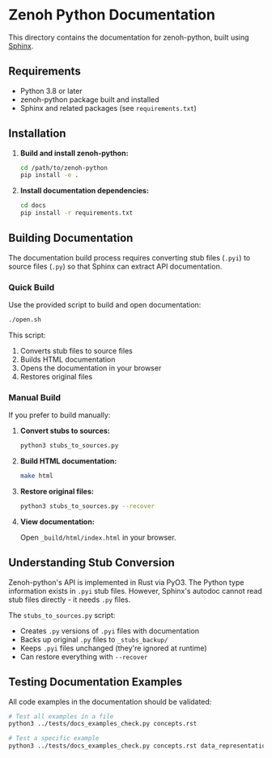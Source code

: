 # Zenoh Python Documentation

This directory contains the documentation for zenoh-python, built using [Sphinx](https://www.sphinx-doc.org/).

## Requirements

- Python 3.8 or later
- zenoh-python package built and installed
- Sphinx and related packages (see `requirements.txt`)

## Installation

1. **Build and install zenoh-python:**

   ```bash
   cd /path/to/zenoh-python
   pip install -e .
   ```

2. **Install documentation dependencies:**

   ```bash
   cd docs
   pip install -r requirements.txt
   ```

## Building Documentation

The documentation build process requires converting stub files (`.pyi`) to source files (`.py`) so that Sphinx can extract API documentation.

### Quick Build

Use the provided script to build and open documentation:

```bash
./open.sh
```

This script:

1. Converts stub files to source files
2. Builds HTML documentation
3. Opens the documentation in your browser
4. Restores original files

### Manual Build

If you prefer to build manually:

1. **Convert stubs to sources:**

   ```bash
   python3 stubs_to_sources.py
   ```

2. **Build HTML documentation:**

   ```bash
   make html
   ```

3. **Restore original files:**

   ```bash
   python3 stubs_to_sources.py --recover
   ```

4. **View documentation:**

   Open `_build/html/index.html` in your browser.

## Understanding Stub Conversion

Zenoh-python's API is implemented in Rust via PyO3. The Python type information exists in `.pyi` stub files. However, Sphinx's autodoc cannot read stub files directly - it needs `.py` files.

The `stubs_to_sources.py` script:

- Creates `.py` versions of `.pyi` files with documentation
- Backs up original `.py` files to `_stubs_backup/`
- Keeps `.pyi` files unchanged (they're ignored at runtime)
- Can restore everything with `--recover`

## Testing Documentation Examples

All code examples in the documentation should be validated:

```bash
# Test all examples in a file
python3 ../tests/docs_examples_check.py concepts.rst

# Test a specific example
python3 ../tests/docs_examples_check.py concepts.rst data_representation.py
```